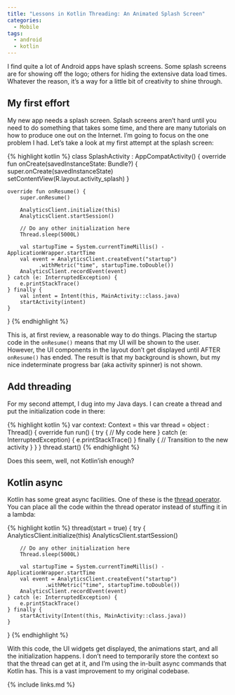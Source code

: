 ```yaml
---
title: "Lessons in Kotlin Threading: An Animated Splash Screen"
categories:
  - Mobile
tags:
  - android
  - kotlin
---
```


I find quite a lot of Android apps have splash screens. Some splash screens are for showing off the logo; others for hiding the extensive data load times. Whatever the reason, it’s a way for a little bit of creativity to shine through.

## My first effort

My new app needs a splash screen. Splash screens aren’t hard until you need to do something that takes some time, and there are many tutorials on how to produce one out on the Internet. I’m going to focus on the one problem I had. Let’s take a look at my first attempt at the splash screen:

{% highlight kotlin %}
class SplashActivity : AppCompatActivity() {
    override fun onCreate(savedInstanceState: Bundle?) {
        super.onCreate(savedInstanceState)
        setContentView(R.layout.activity_splash)
    }

    override fun onResume() {
        super.onResume()

        AnalyticsClient.initialize(this)
        AnalyticsClient.startSession()

        // Do any other initialization here
        Thread.sleep(5000L)

        val startupTime = System.currentTimeMillis() - ApplicationWrapper.startTime
        val event = AnalyticsClient.createEvent("startup")
              .withMetric("time", startupTime.toDouble())
        AnalyticsClient.recordEvent(event)
    } catch (e: InterruptedException) {
        e.printStackTrace()
    } finally {
        val intent = Intent(this, MainActivity::class.java)
        startActivity(intent)
    }
}
{% endhighlight %}

This is, at first review, a reasonable way to do things. Placing the startup code in the `onResume()` means that my UI will be shown to the user. However, the UI components in the layout don’t get displayed until AFTER `onResume()` has ended. The result is that my background is shown, but my nice indeterminate progress bar (aka activity spinner) is not shown.

## Add threading

For my second attempt, I dug into my Java days. I can create a thread and put the initialization code in there:

{% highlight kotlin %}
var context: Context = this
var thread = object : Thread() {
  override fun run() {
    try {
      // My code here
    } catch (e: InterruptedException) {
      e.printStackTrace()
    } finally {
      // Transition to the new activity
    }
  }
}
thread.start()
{% endhighlight %}

Does this seem, well, not Kotlin’ish enough?

## Kotlin async

Kotlin has some great async facilities. One of these is the [thread operator](https://kotlinlang.org/api/latest/jvm/stdlib/kotlin.concurrent/thread.html). You can place all the code within the thread operator instead of stuffing it in a lambda:

{% highlight kotlin %}
thread(start = true) {
    try {
        AnalyticsClient.initialize(this)
        AnalyticsClient.startSession()

        // Do any other initialization here
        Thread.sleep(5000L)

        val startupTime = System.currentTimeMillis() - ApplicationWrapper.startTime
        val event = AnalyticsClient.createEvent("startup")
                .withMetric("time", startupTime.toDouble())
        AnalyticsClient.recordEvent(event)
    } catch (e: InterruptedException) {
        e.printStackTrace()
    } finally {
        startActivity(Intent(this, MainActivity::class.java))
    }
}
{% endhighlight %}

With this code, the UI widgets get displayed, the animations start, and all the initialization happens. I don’t need to temporarily store the context so that the thread can get at it, and I’m using the in-built async commands that Kotlin has. This is a vast improvement to my original codebase.

{% include links.md %}
